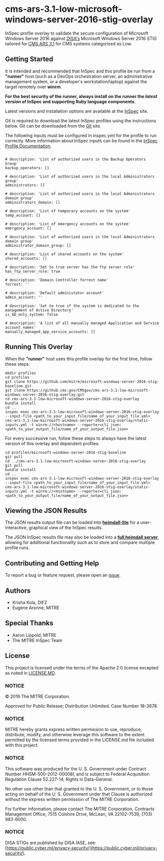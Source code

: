 # cms-ars-3.1-low-microsoft-windows-server-2016-stig-overlay
InSpec profile overlay to validate the secure configuration of Microsoft Windows Server 2016 against [DISA's](https://iase.disa.mil/stigs/Pages/index.aspx) Microsoft Windows Server 2016 STIG tailored for [CMS ARS 3.1](https://www.cms.gov/Research-Statistics-Data-and-Systems/CMS-Information-Technology/InformationSecurity/Info-Security-Library-Items/ARS-31-Publication.html) for CMS systems categorized as Low.

## Getting Started  
It is intended and recommended that InSpec and this profile be run from a __"runner"__ host (such as a DevOps orchestration server, an administrative management system, or a developer's workstation/laptop) against the target remotely over __winrm__.
    
__For the best security of the runner, always install on the runner the _latest version_ of InSpec and supporting Ruby language components.__ 

Latest versions and installation options are available at the [InSpec](http://inspec.io/) site.

Git is required to download the latest InSpec profiles using the instructions below. Git can be downloaded from the [Git](https://git-scm.com/book/en/v2/Getting-Started-Installing-Git) site. 

The following inputs must be configured in inspec.yml for the profile to run correctly. More information about InSpec inputs can be found in the [InSpec Profile Documentation](https://www.inspec.io/docs/reference/profiles/).

```

# description: 'List of authorized users in the Backup Operators Group'
backup_operators: []

# description: 'List of authorized users in the local Administrators group'
administrators: []

# description: 'List of authorized users in the local Administrators domain group'
administrators_domain: []

# description: 'List of temporary accounts on the system'
temp_account: []

# description: 'List of emergency accounts on the system'
emergency_account: []

# description: 'List of authorized users in the local Administrators domain group'
administrator_domain_group: []

# description: 'List of shared accounts on the system'
shared_accounts: []

# description: 'Set to true server has the ftp server role'
has_ftp_server_role: true

# description: 'Domain Controller forrest name'
forrest: ''

# description: 'Default administator account'
admin_account: ''

# description: 'Set to true if the system is dedicated to the management of Active Directory'
is_AD_only_system: false

# description: 'A list of all manually managed Application and Service account names'
manually_managed_app_service_accounts: []

```
## Running This Overlay
When the __"runner"__ host uses this profile overlay for the first time, follow these steps: 

```
mkdir profiles
cd profiles
git clone https://github.com/mitre/microsoft-windows-server-2016-stig-baseline.git
git clone https://github.cms.gov/CMSgov/cms-ars-3.1-low-microsoft-windows-server-2016-stig-overlay.git
cd cms-ars-3.1-low-microsoft-windows-server-2016-stig-overlay
bundle install
cd ..
inspec exec cms-ars-3.1-low-microsoft-windows-server-2016-stig-overlay --input-file <path_to_your_input_file/name_of_your_input_file.yml> cms-ars-3.1-low-microsoft-windows-server-2016-stig-overlay/static-inputs.yml -t winrm://<hostname> --reporter=cli json:<path_to_your_output_file/name_of_your_output_file.json>
```
For every successive run, follow these steps to always have the latest version of this overlay and dependent profiles:

```
cd profiles/microsoft-windows-server-2016-stig-baseline
git pull
cd ../cms-ars-3.1-low-microsoft-windows-server-2016-stig-overlay
git pull
bundle install
cd ..
inspec exec cms-ars-3.1-low-microsoft-windows-server-2016-stig-overlay --input-file <path_to_your_input_file/name_of_your_input_file.yml> cms-ars-3.1-low-microsoft-windows-server-2016-stig-overlay/static-inputs.yml -t winrm://<hostname> --reporter=cli json:<path_to_your_output_file/name_of_your_output_file.json>
```

## Viewing the JSON Results

The JSON results output file can be loaded into __[heimdall-lite](https://mitre.github.io/heimdall-lite/)__ for a user-interactive, graphical view of the InSpec results. 

The JSON InSpec results file may also be loaded into a __[full heimdall server](https://github.com/mitre/heimdall)__, allowing for additional functionality such as to store and compare multiple profile runs.

## Contributing and Getting Help
To report a bug or feature request, please open an [issue](https://github.cms.gov/CMSgov/cms-ars-3.1-low-microsoft-windows-server-2016-stig-overlay/issues/new).

## Authors
* Krisha Kola, DIFZ
* Eugene Aronne, MITRE

## Special Thanks
* Aaron Lippold, MITRE
* The MITRE InSpec Team

## License 

This project is licensed under the terms of the Apache 2.0 license excepted as noted in [LICENSE.MD](https://github.com/mitre/project/blob/master/LICENSE.md). 

### NOTICE

© 2019 The MITRE Corporation.  

Approved for Public Release; Distribution Unlimited. Case Number 18-3678.  

### NOTICE
MITRE hereby grants express written permission to use, reproduce, distribute, modify, and otherwise leverage this software to the extent permitted by the licensed terms provided in the LICENSE.md file included with this project.

### NOTICE  

This software was produced for the U. S. Government under Contract Number HHSM-500-2012-00008I, and is subject to Federal Acquisition Regulation Clause 52.227-14, Rights in Data-General.  

No other use other than that granted to the U. S. Government, or to those acting on behalf of the U. S. Government under that Clause is authorized without the express written permission of The MITRE Corporation. 

For further information, please contact The MITRE Corporation, Contracts Management Office, 7515 Colshire Drive, McLean, VA  22102-7539, (703) 983-6000.  

### NOTICE

DISA STIGs are published by DISA IASE, see: [https://public.cyber.mil/privacy-security/](https://public.cyber.mil/privacy-security/).
